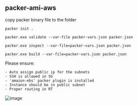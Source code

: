 ## packer-ami-aws

copy packer binary file to the folder

`packer init .`

`packer.exe validate --var-file packer-vars.json packer.json`

`packer.exe inspect --var-file=packer-vars.json packer.json`

`packer.exe build --var-file=packer-vars.json packer.json`

Please ensure:
```
- Auto assign public ip for the subnets
- SSH is allowed in SG
- 'amazon-ebs' packer plugin is installed
- Instance should be in public subnet
- Proper routing in RT
```

![image](https://github.com/user-attachments/assets/94988679-200d-4df4-b7f4-0e10c4392bbd)
